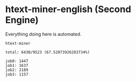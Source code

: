# htext-miner-english (Second Engine)

Everything doing here is automated.

```
htext-miner

total: 6430/9523 (67.52073926283734%)

job0: 1447
job1: 1637
job2: 2189
job3: 1157
```
